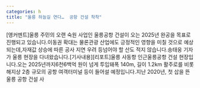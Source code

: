```yaml
---
categories: h
title: "울릉 하늘길 연다…  공항 건설 착착"
---
```

[앵커멘트]울릉 주민의 오랜 숙원 사업인 울릉공항 건설이 오는 2025년 완공을 목표로진행되고 있습니다.이동권 확대는 물론관광 산업에도 긍정적인 영향을 미칠 것으로 예상되는데,자재값 상승에 따른 공사 지연 우려 등넘어야 할 산도 적지 않습니다.송태웅 기자가 울릉 현장을 다녀왔습니다.[기사내용][리포트]울릉 사동항 인근울릉공항 건설 현장입니다.오는 2025년까지6천6백억 원이 넘게 투입돼폭 140m, 길이 1.2km 활주로를 비롯해지상 2층 규모의 공항 여객터미널 등이 들어설 예정입니다.지난 2020년, 첫 삽을 뜬울릉 공항 건설 사